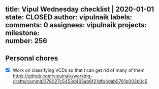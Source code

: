 title:	Vipul Wednesday checklist | 2020-01-01
state:	CLOSED
author:	vipulnaik
labels:	
comments:	0
assignees:	vipulnaik
projects:	
milestone:	
number:	256
--
## Personal chores

- [x] Work on classifying VCDs so that I can get rid of many of them https://github.com/vipulnaik/working-drafts/commit/378027c5453d465ab6f21dfb4dab5761b003b0c5
